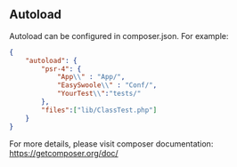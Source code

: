 ## Autoload

Autoload can be configured in composer.json. For example:

```json
{
    "autoload": {
        "psr-4": {
            "App\\" : "App/",
            "EasySwoole\\" : "Conf/",
            "YourTest\\":"tests/"
        },
        "files":["lib/ClassTest.php"]
    }
}
```

For more details, please visit composer documentation: https://getcomposer.org/doc/
